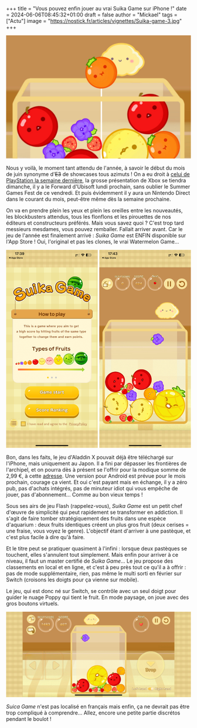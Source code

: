 +++
title = "Vous pouvez enfin jouer au vrai Suika Game sur iPhone !"
date = 2024-06-06T08:45:32+01:00
draft = false
author = "Mickael"
tags = ["Actu"]
image = "https://nostick.fr/articles/vignettes/Suika-game-3.jpg"
+++

![Suika Game](Suika-game-3.jpg "Un jeu rafraîchissant.") 

Nous y voilà, le moment tant attendu de l'année, à savoir le début du mois de juin synonyme d'~~E3~~ de showcases tous azimuts ! On a eu droit à [celui de PlayStation la semaine dernière](https://nostick.fr/articles/2024/mai/3105-sony-paquet-pc/), la grosse présentation de Xbox se tiendra dimanche, il y a le Forward d'Ubisoft lundi prochain, sans oublier le Summer Games Fest de ce vendredi. Et puis évidemment il y aura un Nintendo Direct dans le courant du mois, peut-être même dès la semaine prochaine.

On va en prendre plein les yeux et plein les oreilles entre les nouveautés, les blockbusters attendus, tous les flonflons et les pirouettes de nos éditeurs et constructeurs préférés. Mais vous savez quoi ? C'est trop tard messieurs mesdames, vous pouvez remballer. Fallait arriver avant. Car le jeu de l'année est finalement arrivé : *Suika Game* est ENFIN disponible sur l'App Store ! Oui, l'original et pas les clones, le vrai Watermelon Game…

![Suika Game](Suika-game-2.jpg "") 

Bon, dans les faits, le jeu d'Aladdin X pouvait déjà être téléchargé sur l'iPhone, mais uniquement au Japon. Il a fini par dépasser les frontières de l'archipel, et on pourra dès à présent se l'offrir pour la modique somme de 2,99 €, à cette [adresse](https://apps.apple.com/fr/app/スイカゲーム-aladdin-x/id6469114836). Une version pour Android est prévue pour le mois prochain, courage ça vient. Et oui c'est payant mais en échange, il y a zéro pub, pas d'achats intégrés, pas de minuteur idiot qui vous empêche de jouer, pas d'abonnement… Comme au bon vieux temps !

Sous ses airs de jeu Flash (rappelez-vous), *Suika Game* est un petit chef d'œuvre de simplicité qui peut rapidement se transformer en addiction. Il s'agit de faire tomber stratégiquement des fruits dans une espèce d'aquarium : deux fruits identiques créent un plus gros fruit (deux cerises = une fraise, vous voyez le genre). L'objectif étant d'arriver à une pastèque, et c'est plus facile à dire qu'à faire.

Et le titre peut se pratiquer quasiment à l'infini : lorsque deux pastèques se touchent, elles s'annulent tout simplement. Mais enfin pour arriver à ce niveau, il faut un master certifié de *Suika Game*… Le jeu propose des classements en local et en ligne, et c'est à peu près tout ce qu'il a à offrir : pas de mode supplémentaire, rien, pas même le multi sorti en février sur Switch (croisons les doigts pour ça vienne sur mobile).

Le jeu, qui est donc né sur Switch, se contrôle avec un seul doigt pour guider le nuage Poppy qui tient le fruit. En mode paysage, on joue avec des gros boutons virtuels.

![Suika Game](Suika-game-1.jpg "") 

*Suica Game* n'est pas localisé en français mais enfin, ça ne devrait pas être trop compliqué à comprendre… Allez, encore une petite partie discrétos pendant le boulot !